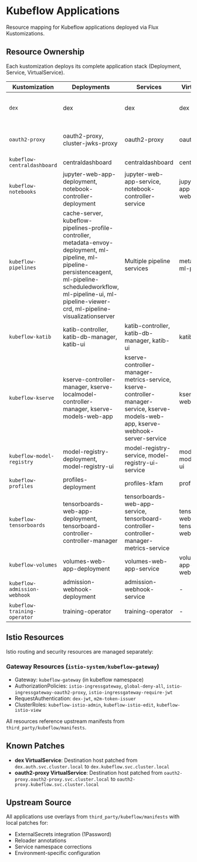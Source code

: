# Kubeflow Applications

Resource mapping for Kubeflow applications deployed via Flux Kustomizations.

## Resource Ownership

Each kustomization deploys its complete application stack (Deployment, Service, VirtualService).

| Kustomization | Deployments | Services | VirtualServices | Notes |
|---------------|-------------|----------|-----------------|-------|
| `dex` | dex | dex | dex | Auth provider, patched to fix service namespace |
| `oauth2-proxy` | oauth2-proxy, cluster-jwks-proxy | oauth2-proxy | oauth2-proxy | Auth proxy, patched to fix service namespace |
| `kubeflow-centraldashboard` | centraldashboard | centraldashboard | centraldashboard | Main UI |
| `kubeflow-notebooks` | jupyter-web-app-deployment, notebook-controller-deployment | jupyter-web-app-service, notebook-controller-service | jupyter-web-app-jupyter-web-app | Notebook management |
| `kubeflow-pipelines` | cache-server, kubeflow-pipelines-profile-controller, metadata-envoy-deployment, ml-pipeline, ml-pipeline-persistenceagent, ml-pipeline-scheduledworkflow, ml-pipeline-ui, ml-pipeline-viewer-crd, ml-pipeline-visualizationserver | Multiple pipeline services | metadata-grpc, ml-pipeline-ui | Pipeline orchestration |
| `kubeflow-katib` | katib-controller, katib-db-manager, katib-ui | katib-controller, katib-db-manager, katib-ui | katib-ui | Hyperparameter tuning |
| `kubeflow-kserve` | kserve-controller-manager, kserve-localmodel-controller-manager, kserve-models-web-app | kserve-controller-manager-metrics-service, kserve-controller-manager-service, kserve-models-web-app, kserve-webhook-server-service | kserve-models-web-app | Model serving |
| `kubeflow-model-registry` | model-registry-deployment, model-registry-ui | model-registry-service, model-registry-ui-service | model-registry, model-registry-ui | Model registry |
| `kubeflow-profiles` | profiles-deployment | profiles-kfam | profiles-kfam | Multi-tenancy |
| `kubeflow-tensorboards` | tensorboards-web-app-deployment, tensorboard-controller-controller-manager | tensorboards-web-app-service, tensorboard-controller-controller-manager-metrics-service | tensorboards-web-app-tensorboards-web-app | TensorBoard management |
| `kubeflow-volumes` | volumes-web-app-deployment | volumes-web-app-service | volumes-web-app-volumes-web-app | PVC management |
| `kubeflow-admission-webhook` | admission-webhook-deployment | admission-webhook-service | - | Admission control |
| `kubeflow-training-operator` | training-operator | training-operator | - | Distributed training |

## Istio Resources

Istio routing and security resources are managed separately:

### Gateway Resources (`istio-system/kubeflow-gateway`)
- Gateway: `kubeflow-gateway` (in kubeflow namespace)
- AuthorizationPolicies: `istio-ingressgateway`, `global-deny-all`, `istio-ingressgateway-oauth2-proxy`, `istio-ingressgateway-require-jwt`
- RequestAuthentication: `dex-jwt`, `m2m-token-issuer`
- ClusterRoles: `kubeflow-istio-admin`, `kubeflow-istio-edit`, `kubeflow-istio-view`

All resources reference upstream manifests from `third_party/kubeflow/manifests`.

## Known Patches

- **dex VirtualService**: Destination host patched from `dex.auth.svc.cluster.local` to `dex.kubeflow.svc.cluster.local`
- **oauth2-proxy VirtualService**: Destination host patched from `oauth2-proxy.oauth2-proxy.svc.cluster.local` to `oauth2-proxy.kubeflow.svc.cluster.local`

## Upstream Source

All applications use overlays from `third_party/kubeflow/manifests` with local patches for:
- ExternalSecrets integration (1Password)
- Reloader annotations
- Service namespace corrections
- Environment-specific configuration
